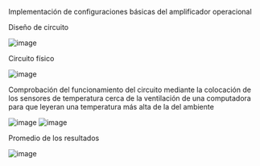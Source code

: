 Implementación de configuraciones básicas del amplificador operacional

Diseño de circuito

![image](https://github.com/NathalyFH/Electronica/assets/132954334/0e9257fc-6943-4dcd-a067-5f143a193b27)

Circuito físico

![image](https://github.com/NathalyFH/Electronica/assets/132954334/9964a4cf-d3b5-416f-8a34-74ad2cfc7ea1)

Comprobación del funcionamiento del circuito mediante la colocación de los sensores de temperatura cerca de la ventilación de una 
computadora para que leyeran una temperatura más alta de la del ambiente

![image](https://github.com/NathalyFH/Electronica/assets/132954334/b0e8585a-074c-4bad-babd-8780ed81d93d)
![image](https://github.com/NathalyFH/Electronica/assets/132954334/4f14acb3-fd07-4e59-83d9-73f13ed4c93a)

Promedio de los resultados

![image](https://github.com/NathalyFH/Electronica/assets/132954334/490a1325-e10e-4da0-a83c-714212785831)
